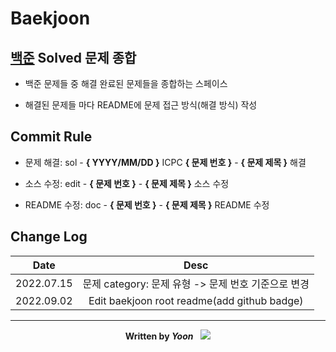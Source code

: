 # Baekjoon

## [백준](https://www.acmicpc.net) Solved 문제 종합

- 백준 문제들 중 해결 완료된 문제들을 종합하는 스페이스

- 해결된 문제들 마다 README에 문제 접근 방식(해결 방식) 작성

## Commit Rule

- 문제 해결: sol - **{ YYYY/MM/DD }** ICPC **{ 문제 번호 }** - **{ 문제 제목 }** 해결

- 소스 수정: edit - **{ 문제 번호 }** - **{ 문제 제목 }** 소스 수정

- README 수정: doc - **{ 문제 번호 }** - **{ 문제 제목 }** README 수정

## Change Log

|    Date    |                        Desc                         |
| :--------: | :-------------------------------------------------: |
| 2022.07.15 | 문제 category: 문제 유형 -> 문제 번호 기준으로 변경 |
| 2022.09.02 |     Edit baekjoon root readme(add github badge)     |

---

<div align=center>
  <b>Written by <i>Yoon</i></b>
  &nbsp;
  <a>
    <img src="https://img.shields.io/badge/Yoon-000000?style=flat&logo=github" />
  </a>
</div>
